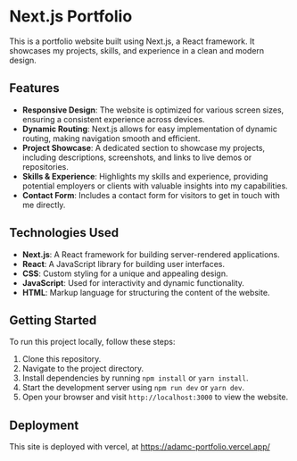 # Next.js Portfolio

This is a portfolio website built using Next.js, a React framework. It showcases my projects, skills, and experience in a clean and modern design.

## Features

- **Responsive Design**: The website is optimized for various screen sizes, ensuring a consistent experience across devices.
- **Dynamic Routing**: Next.js allows for easy implementation of dynamic routing, making navigation smooth and efficient.
- **Project Showcase**: A dedicated section to showcase my projects, including descriptions, screenshots, and links to live demos or repositories.
- **Skills & Experience**: Highlights my skills and experience, providing potential employers or clients with valuable insights into my capabilities.
- **Contact Form**: Includes a contact form for visitors to get in touch with me directly.

## Technologies Used

- **Next.js**: A React framework for building server-rendered applications.
- **React**: A JavaScript library for building user interfaces.
- **CSS**: Custom styling for a unique and appealing design.
- **JavaScript**: Used for interactivity and dynamic functionality.
- **HTML**: Markup language for structuring the content of the website.

## Getting Started

To run this project locally, follow these steps:

1. Clone this repository.
2. Navigate to the project directory.
3. Install dependencies by running `npm install` or `yarn install`.
4. Start the development server using `npm run dev` or `yarn dev`.
5. Open your browser and visit `http://localhost:3000` to view the website.

## Deployment

This site is deployed with vercel, at https://adamc-portfolio.vercel.app/
